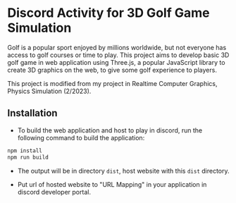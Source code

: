 # Discord Activity for 3D Golf Game Simulation

Golf is a popular sport enjoyed by millions worldwide, but not everyone has access to golf courses or time to play. This project aims to develop basic 3D golf game in web application using Three.js, a popular JavaScript library to create 3D graphics on the web, to give some golf experience to players.

This project is modified from my project in Realtime Computer Graphics, Physics Simulation (2/2023).

## Installation

- To build the web application and host to play in discord, run the following command to build the application:

```bash
npm install
npm run build
```

- The output will be in directory `dist`, host website with this `dist` directory.

- Put url of hosted website to "URL Mapping" in your application in discord developer portal.